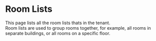 # Room Lists

This page lists all the room lists thats in the tenant.\
Room lists are used to group rooms together, for example, all rooms in separate buildings, or all rooms on a specific floor.

